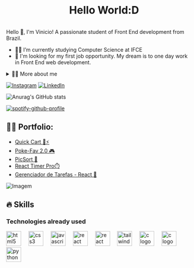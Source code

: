 <!--título-->
<div id="user-content-toc">
  <ul align="center">
    <summary><h1 style="display: inline-block">Hello World:D</h1></summary>
</div>

<!-- Presentation -->
<p>
  Hello 👋, I'm Vinicio! A passionate student of Front End development from Brazil.

  - 👨‍💻 I’m currently studying Computer Science at IFCE
  - 👀 I'm looking for my first job opportunity. My dream is to one day work in Front End web development.
</p>

<details>
  <summary>👨‍💻 More about me</summary>

  - 💬 I'm 18 years old and currently live in Brazil. I started my career in graphic design and, when I moved to programming, I fell in love with front-end development. This area combines two of my greatest passions: design and communication. I enjoy conveying ideas and connecting with users through the interfaces and experiences I create, providing fluid and engaging interactions in each application I develop.

  - ⚡ I'm passionate about games, bodybuilding, programming and music! I have a natural curiosity for the world of front-end development and I'm always looking for new projects to explore and improve my skills. I love diving into challenges that allow me to grow both technically and personally.
</details>

<!-- Links -->
[![Instagram](https://img.shields.io/badge/Instagram-E4405F?style=for-the-badge&logo=instagram&logoColor=white)](https://www.instagram.com/vinnykkkkj/)
[![LinkedIn](https://img.shields.io/badge/LinkedIn-0077B5?style=for-the-badge&logo=linkedin&logoColor=white)](https://www.linkedin.com/in/josé-vinicio-olivindo-dias-7b81b320b/)

<!-- GithubStats -->
![Anurag's GitHub stats](https://github-readme-stats.vercel.app/api?username=vinicioolivindo&theme=tokyonight&show_icons=true)

[![spotify-github-profile](https://spotify-github-profile.kittinanx.com/api/view?uid=31hmmwzzh6otxht2cabnp32yi2qy&cover_image=true&theme=natemoo-re&show_offline=true&background_color=121212&interchange=false&bar_color=53b14f&bar_color_cover=true)](https://github.com/kittinan/spotify-github-profile)

<!-- Portfolio -->
## 👨‍💻 Portfolio:
- [Quick Cart 🛒⚡](https://github.com/vinicioolivindo/QuickCart)
- [Poke-Fav 2.0 🎮](https://github.com/vinicioolivindo/Poke-Fav-2.0)
- [PicSort 📸](https://github.com/vinicioolivindo/PicSort)
- [React Timer Pro⏱️](https://github.com/vinicioolivindo/React-Timer-Pro)
- [Gerenciador de Tarefas - React 📃](https://github.com/vinicioolivindo/gerenciador-tarefas-React/)

<!-- GIF -->
<p align="left">
  <img align="center" src="https://i.pinimg.com/originals/f5/8f/e8/f58fe8e19a7e25ddf0c459a3599261d6.gif" alt="Imagem">
</p>

## 🔥 Skills
<!-- Skills: Programming Languages -->
  <div style="flex-basis: 48%;">
    <h3>Technologies already used</h3>
  <img src="https://skillicons.dev/icons?i=html" height="40" alt="html5 logo"  />
  <img width="12" />
  <img src="https://skillicons.dev/icons?i=css" height="40" alt="css3 logo"  />
  <img width="12" />
  <img src="https://skillicons.dev/icons?i=js" height="40" alt="javascript logo"  />
  <img width="12" />
  <img src="https://skillicons.dev/icons?i=react" height="40" alt="react logo"  />
  <img width="12" />
  <img src="https://skillicons.dev/icons?i=firebase" height="40" alt="react logo"  />
  <img width="12" />
  <img src="https://skillicons.dev/icons?i=tailwind" height="40" alt="tailwindcss logo"  />
  <img width="12" />
  <img src="https://skillicons.dev/icons?i=swift" height="40" alt="c logo"  />
  <img width="12" />
  <img src="https://skillicons.dev/icons?i=c" height="40" alt="c logo"  />
  <img width="12" />
  <img src="https://skillicons.dev/icons?i=py" height="40" alt="python logo"  />

###
  </div>
  
